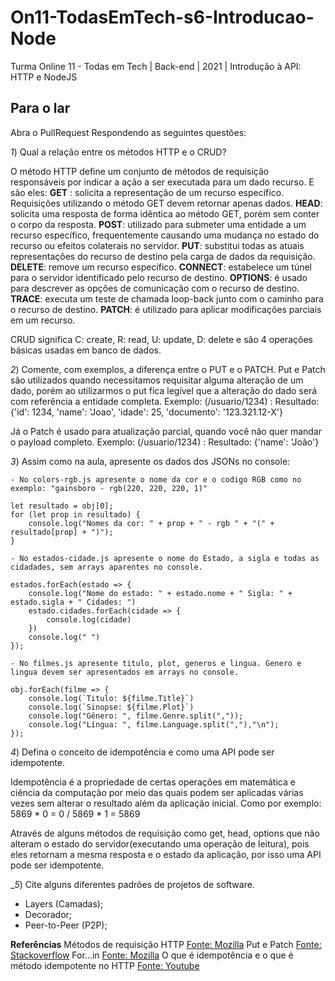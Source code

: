 # On11-TodasEmTech-s6-Introducao-Node
Turma Online 11 - Todas em Tech | Back-end | 2021 | Introdução à API:
HTTP e NodeJS

## Para o lar
Abra o PullRequest Respondendo as seguintes questões:

_1_) Qual a relação entre os métodos HTTP e o CRUD?

O método HTTP define um conjunto de métodos de requisição responsáveis por indicar a ação a ser executada para um dado recurso. E são eles:
**GET** : solicita a representação de um recurso específico. Requisições utilizando o método GET devem retornar apenas dados.
**HEAD**: solicita uma resposta de forma idêntica ao método GET, porém sem conter o corpo da resposta.
**POST**: utilizado para submeter uma entidade a um recurso específico, frequentemente causando uma mudança no estado do recurso ou efeitos colaterais no servidor.
**PUT**: substitui todas as atuais representações do recurso de destino pela carga de dados da requisição.
**DELETE**: remove um recurso específico.
**CONNECT**: estabelece um túnel para o servidor identificado pelo recurso de destino.
**OPTIONS**: é usado para descrever as opções de comunicação com o recurso de destino.
**TRACE**: executa um teste de chamada loop-back junto com o caminho para o recurso de destino.
**PATCH**: é utilizado para aplicar modificações parciais em um recurso.

CRUD significa C: create, R: read, U: update, D: delete e são 4 operações básicas usadas em banco de dados.

_2_) Comente, com exemplos, a diferença entre o PUT e o PATCH.
Put e Patch são utilizados quando necessitamos requisitar alguma alteração de um dado, porém ao utilizarmos o put fica legível que a alteração do dado será com referência a entidade completa.
Exemplo: (/usuario/1234) :
Resultado: {'id': 1234, 'name': 'Joao', 'idade': 25, 'documento': '123.321.12-X'}

Já o Patch é usado para atualização parcial, quando você não quer mandar o payload completo.
Exemplo: (/usuario/1234) :
Resultado: {'name': 'João'}

_3_) Assim como na aula, apresente os dados dos JSONs no console:

    - No colors-rgb.js apresente o nome da cor e o codigo RGB como no exemplo: "gainsboro - rgb(220, 220, 220, 1)"

    let resultado = obj[0];
    for (let prop in resultado) {
        console.log("Nomes da cor: " + prop + " - rgb " + "(" + resultado[prop] + ")");
    }

    - No estados-cidade.js apresente o nome do Estado, a sigla e todas as cidadades, sem arrays aparentes no console.
    
    estados.forEach(estado => { 
        console.log("Nome do estado: " + estado.nome + " Sigla: " +  estado.sigla + " Cidades: ") 
        estado.cidades.forEach(cidade => {
            console.log(cidade)
        })
        console.log(" ")
    });

    - No filmes.js apresente titulo, plot, generos e lingua. Genero e lingua devem ser apresentados em arrays no console.

    obj.forEach(filme => {
        console.log(`Titulo: ${filme.Title}`)
        console.log(`Sinopse: ${filme.Plot}`)
        console.log("Gênero: ", filme.Genre.split(","));
        console.log("Língua: ", filme.Language.split(","),"\n");
    });


_4_) Defina o conceito de idempotência e como uma API pode ser idempotente.

Idempotência é a propriedade de certas operações em matemática e ciência da computação por meio das quais podem ser aplicadas várias vezes sem alterar o resultado além da aplicação inicial.
Como por exemplo: 5869 * 0 = 0 / 5869 * 1 = 5869

Através de alguns métodos de requisição como get, head, options que não alteram o estado do servidor(executando uma operação de leitura), pois eles retornam a mesma resposta e o estado da aplicação, por isso uma API pode ser idempotente.

__5_) Cite alguns diferentes padrões de projetos de software.

* Layers (Camadas);
* Decorador;
* Peer-to-Peer (P2P);


**Referências**
Métodos de requisição HTTP [Fonte: Mozilla](https://developer.mozilla.org/pt-BR/docs/Web/HTTP/Methods)
Put e Patch [Fonte: Stackoverflow](https://pt.stackoverflow.com/questions/217894/qual-%C3%A9-a-diferen%C3%A7a-entre-o-m%C3%A9todo-put-e-o-patch)
For...in [Fonte: Mozilla](https://developer.mozilla.org/pt-BR/docs/Web/JavaScript/Reference/Statements/for...in)
O que é idempotência e o que é método idempotente no HTTP [Fonte: Youtube](https://www.youtube.com/watch?v=-50uDb_hExw)


